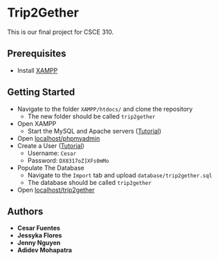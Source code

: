# Trip2Gether

This is our final project for CSCE 310.

## Prerequisites

- Install [XAMPP](https://www.apachefriends.org/)

## Getting Started

- Navigate to the folder `XAMPP/htdocs/` and clone the repository
  - The new folder should be called `trip2gether`
- Open XAMPP
	- Start the MySQL and Apache servers ([Tutorial](https://www.edureka.co/blog/how-to-run-a-php-program-in-xampp/))
- Open [localhost/phpmyadmin](http://localhost/phpmyadmin/)
- Create a User ([Tutorial](https://www.cs.virginia.edu/~up3f/cs4750/supplement/DB-setup-xampp.html#section2))
  - Username: `Cesar`
  - Password: `DX8317oZ]XFs0mMo`  
- Populate The Database
	- Navigate to the `Import` tab and upload `database/trip2gether.sql`
  - The database should be called `trip2gether`
- Open [localhost/trip2gether](http://localhost/trip2gether/home/read.php)

## Authors

  - **Cesar Fuentes** 
  - **Jessyka Flores** 
  - **Jenny Nguyen** 
  - **Adidev Mohapatra**
